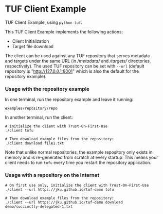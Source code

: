 # TUF Client Example


TUF Client Example, using ``python-tuf``.

This TUF Client Example implements the following actions:
   - Client Initialization
   - Target file download

The client can be used against any TUF repository that serves metadata and
targets under the same URL (in _/metadata/_ and _/targets/_ directories, respectively). The
used TUF repository can be set with `--url` (default repository is "http://127.0.0.1:8001"
which is also the default for the repository example).


### Usage with the repository example

In one terminal, run the repository example and leave it running:
```console
examples/repository/repo
```

In another terminal, run the client:

```console
# initialize the client with Trust-On-First-Use
./client tofu

# Then download example files from the repository:
./client download file1.txt
```

Note that unlike normal repositories, the example repository only exists in
memory and is re-generated from scratch at every startup: This means your
client needs to run `tofu` every time you restart the repository application.


### Usage with a repository on the internet

```console
# On first use only, initialize the client with Trust-On-First-Use
./client --url https://jku.github.io/tuf-demo tofu

# Then download example files from the repository:
./client --url https://jku.github.io/tuf-demo download demo/succinctly-delegated-1.txt
```
